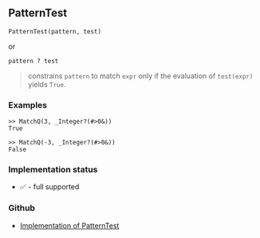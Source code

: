 ## PatternTest

```
PatternTest(pattern, test)
```

or

```
pattern ? test
```

> constrains `pattern` to match `expr` only if the evaluation of `test(expr)` yields `True`.
 
### Examples

```
>> MatchQ(3, _Integer?(#>0&))
True
	 
>> MatchQ(-3, _Integer?(#>0&))
False
```






### Implementation status

* &#x2705; - full supported

### Github

* [Implementation of PatternTest](https://github.com/axkr/symja_android_library/blob/master/symja_android_library/matheclipse-core/src/main/java/org/matheclipse/core/builtin/PatternMatching.java#L1413) 
